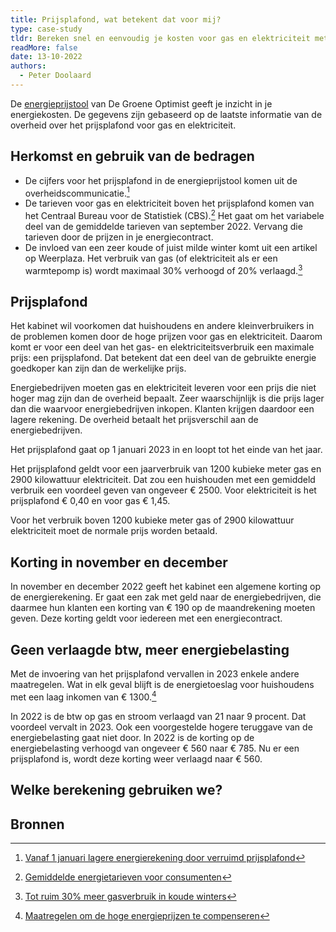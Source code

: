 ```yaml
---
title: Prijsplafond, wat betekent dat voor mij?
type: case-study
tldr: Bereken snel en eenvoudig je kosten voor gas en elektriciteit met het prijsplafond.
readMore: false
date: 13-10-2022
authors:
  - Peter Doolaard
---
```


De [energieprijstool](/prijsplafond-berekenen) van De Groene Optimist geeft je inzicht in je energiekosten. De gegevens zijn gebaseerd op de laatste informatie van de overheid over het prijsplafond voor gas en elektriciteit.

## Herkomst en gebruik van de bedragen

- De cijfers voor het prijsplafond in de energieprijstool komen uit de overheidscommunicatie.[^1]
- De tarieven voor gas en elektriciteit boven het prijsplafond komen van het Centraal Bureau voor de Statistiek (CBS).[^2] 
Het gaat om het variabele deel van de gemiddelde tarieven van september 2022. Vervang die tarieven door de prijzen in je energiecontract.
- De invloed van een zeer koude of juist milde winter komt uit een artikel op Weerplaza. Het verbruik van gas (of elektriciteit als er een warmtepomp is) wordt maximaal 30% verhoogd of 20% verlaagd.[^3]

## Prijsplafond

Het kabinet wil voorkomen dat huishoudens en andere kleinverbruikers in de problemen komen door de hoge prijzen voor gas en elektriciteit.
Daarom komt er voor een deel van het gas- en elektriciteitsverbruik een maximale prijs: een prijsplafond.
Dat betekent dat een deel van de gebruikte energie goedkoper kan zijn dan de werkelijke prijs.

Energiebedrijven moeten gas en elektriciteit leveren voor een prijs die niet hoger mag zijn dan de overheid bepaalt. 
Zeer waarschijnlijk is die prijs lager dan die waarvoor energiebedrijven inkopen. 
Klanten krijgen daardoor een lagere rekening. 
De overheid betaalt het prijsverschil aan de energiebedrijven.

Het prijsplafond gaat op 1 januari 2023 in en loopt tot het einde van het jaar.

Het prijsplafond geldt voor een jaarverbruik van 1200 kubieke meter gas en 2900 kilowattuur elektriciteit. 
Dat zou een huishouden met een gemiddeld verbruik een voordeel geven van ongeveer &euro;&nbsp;2500.
Voor elektriciteit is het prijsplafond &euro;&nbsp;0,40 en voor gas &euro;&nbsp;1,45. 

Voor het verbruik boven 1200 kubieke meter gas of 2900 kilowattuur elektriciteit moet de normale prijs worden betaald.

## Korting in november en december
In november en december 2022 geeft het kabinet een algemene korting op de energierekening. 
Er gaat een zak met geld naar de energiebedrijven, die daarmee hun klanten een korting van &euro;&nbsp;190 op de maandrekening moeten geven.
Deze korting geldt voor iedereen met een energiecontract.    

## Geen verlaagde btw, meer energiebelasting
Met de invoering van het prijsplafond vervallen in 2023 enkele andere maatregelen. Wat in elk geval blijft is de energietoeslag voor huishoudens met een laag inkomen van &euro;&nbsp;1300.[^4]

In 2022 is de btw op gas en stroom verlaagd van 21 naar 9 procent.
Dat voordeel vervalt in 2023. 
Ook een voorgestelde hogere teruggave van de energiebelasting gaat niet door.
In 2022 is de korting op de energiebelasting verhoogd van ongeveer &euro;&nbsp;560 naar &euro;&nbsp;785. 
Nu er een prijsplafond is, wordt deze korting weer verlaagd naar &euro;&nbsp;560.

## Welke berekening gebruiken we?

## Bronnen
[^1]: [Vanaf 1 januari lagere energierekening door verruimd prijsplafond](https://www.rijksoverheid.nl/actueel/nieuws/2022/10/04/vanaf-1-januari-lagere-energierekening-door-verruimd-prijsplafond)
[^2]: [Gemiddelde energietarieven voor consumenten](https://www.cbs.nl/nl-nl/cijfers/detail/84672NED) 
[^3]: [Tot ruim 30% meer gasverbruik in koude winters](https://www.weerplaza.nl/weerinhetnieuws/tot-ruim-30-meer-gasverbruik-in-koude-winters/7313/#:~:text=Zeer%20koude%20winter%20betekent%2030,3000%20tot%20ruim%203200%20graaddagen.)
[^4]: [Maatregelen om de hoge energieprijzen te compenseren](https://www.rijksoverheid.nl/onderwerpen/koopkracht/stijgende-energierekening-deels-gecompenseerd)
